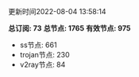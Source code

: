 更新时间2022-08-04 13:58:14

**总订阅: 73**
**总节点: 1765**
**有效节点: 975**
- ss节点: 661
- trojan节点: 230
- v2ray节点: 84
